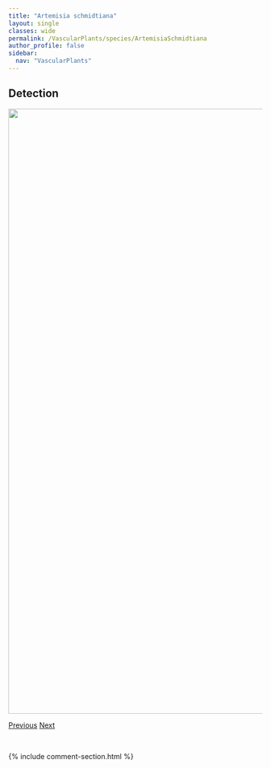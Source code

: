 ```yaml
---
title: "Artemisia schmidtiana"
layout: single
classes: wide
permalink: /VascularPlants/species/ArtemisiaSchmidtiana
author_profile: false
sidebar:
  nav: "VascularPlants"
---
```


<h2>Detection</h2>

<a href="https://drive.google.com/uc?export=view&id=11b2YcPVePY-nUs_424WAT_0NbnDw8Ota">
<img src="https://drive.google.com/uc?export=view&id=11b2YcPVePY-nUs_424WAT_0NbnDw8Ota" height = "1200" width = "800">
</a>


<a href="/DevelopmentWebsite/VascularPlants/species/ArtemisiaNorvegica" class="pagination--pager" title="Artemisia norvegica">Previous</a> <a href="/DevelopmentWebsite/VascularPlants/species/AsclepiasOvalifolia" class="pagination--pager" title="Asclepias ovalifolia">Next</a>

<p>&nbsp;</p>

{% include comment-section.html %}
